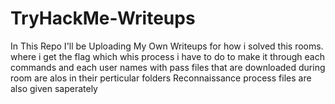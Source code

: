 # TryHackMe-Writeups
In This Repo I'll be Uploading My Own Writeups for how i solved this rooms. where i get the flag which whis process i have to do to make it through
each commands and each user names with pass
files that are downloaded during room are alos in their perticular folders
Reconnaissance process files are also given saperately

